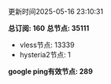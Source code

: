 更新时间2025-05-16 23:10:31

**总订阅: 160**
**总节点: 35111**
- vless节点: 13339
- hysteria2节点: 1

**google ping有效节点: 289**
